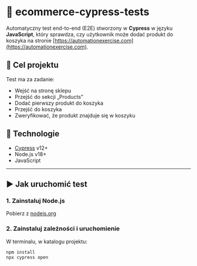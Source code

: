 # 🛒 ecommerce-cypress-tests

Automatyczny test end-to-end (E2E) stworzony w **Cypress** w języku **JavaScript**, który sprawdza, czy użytkownik może dodać produkt do koszyka na stronie [https://automationexercise.com](https://automationexercise.com).

## 📌 Cel projektu

Test ma za zadanie:
- Wejść na stronę sklepu
- Przejść do sekcji „Products”
- Dodać pierwszy produkt do koszyka
- Przejść do koszyka
- Zweryfikować, że produkt znajduje się w koszyku

## 🧰 Technologie

- [Cypress](https://www.cypress.io/) v12+
- Node.js v18+ 
- JavaScript

---

## ▶️ Jak uruchomić test

### 1. Zainstaluj Node.js

Pobierz z [nodejs.org](https://nodejs.org)

### 2. Zainstaluj zależności i uruchomienie

W terminalu, w katalogu projektu:
```bash
npm install
npx cypress open

